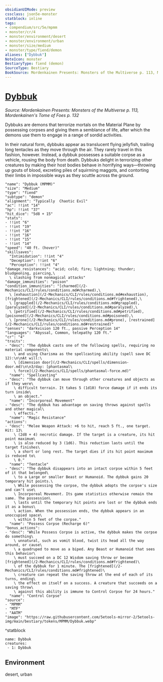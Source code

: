 ```yaml
---
obsidianUIMode: preview
cssclass: json5e-monster
statblock: inline
tags:
- compendium/src/5e/mpmm
- monster/cr/4
- monster/environment/desert
- monster/environment/urban
- monster/size/medium
- monster/type/fiend/demon
aliases: ["Dybbuk"]
NoteIcon: monster
BestiaryType: fiend (demon)
SourceType: Bestiary
BookSource: Mordenkainen Presents: Monsters of the Multiverse p. 113, Mordenkainen's Tome of Foes p. 132
---
```

# [Dybbuk](2-Mechanics/CLI/bestiary/fiend/dybbuk-mpmm.md)
*Source: Mordenkainen Presents: Monsters of the Multiverse p. 113, Mordenkainen's Tome of Foes p. 132*  

Dybbuks are demons that terrorize mortals on the Material Plane by possessing corpses and giving them a semblance of life, after which the demons use them to engage in a range of sordid activities.

In their natural form, dybbuks appear as translucent flying jellyfish, trailing long tentacles as they move through the air. They rarely travel in this fashion, however. Instead, a dybbuk possesses a suitable corpse as a vehicle, rousing the body from death. Dybbuks delight in terrorizing other creatures by making their host bodies behave in horrifying ways—throwing up gouts of blood, excreting piles of squirming maggots, and contorting their limbs in impossible ways as they scuttle across the ground.

```statblock
"name": "Dybbuk (MPMM)"
"size": "Medium"
"type": "fiend"
"subtype": "demon"
"alignment": "Typically  Chaotic Evil"
"ac": !!int "14"
"hp": !!int "37"
"hit_dice": "5d8 + 15"
"stats":
- !!int "6"
- !!int "19"
- !!int "16"
- !!int "16"
- !!int "15"
- !!int "14"
"speed": "40 ft. (hover)"
"skillsaves":
  "Intimidation": !!int "4"
  "Deception": !!int "6"
  "Perception": !!int "4"
"damage_resistances": "acid; cold; fire; lightning; thunder; bludgeoning, piercing,\
  \ slashing from nonmagical attacks"
"damage_immunities": "poison"
"condition_immunities": "[charmed](/2-Mechanics/CLI/rules/conditions.md#charmed),\
  \ [exhaustion](/2-Mechanics/CLI/rules/conditions.md#exhaustion), [frightened](/2-Mechanics/CLI/rules/conditions.md#frightened),\
  \ [grappled](/2-Mechanics/CLI/rules/conditions.md#grappled), [paralyzed](/2-Mechanics/CLI/rules/conditions.md#paralyzed),\
  \ [petrified](/2-Mechanics/CLI/rules/conditions.md#petrified), [poisoned](/2-Mechanics/CLI/rules/conditions.md#poisoned),\
  \ [prone](/2-Mechanics/CLI/rules/conditions.md#prone), [restrained](/2-Mechanics/CLI/rules/conditions.md#restrained)"
"senses": "darkvision 120 ft., passive Perception 14"
"languages": "Abyssal, Common, telepathy 120 ft."
"cr": "4"
"traits":
- "desc": "The dybbuk casts one of the following spells, requiring no material components\
    \ and using Charisma as the spellcasting ability (spell save DC 12):\n\nAt will:\
    \ [dimension door](/2-Mechanics/CLI/spells/dimension-door.md)\n\n3/day: [phantasmal\
    \ force](/2-Mechanics/CLI/spells/phantasmal-force.md)"
  "name": "Spellcasting"
- "desc": "The dybbuk can move through other creatures and objects as if they were\
    \ difficult terrain. It takes 5 (1d10) force damage if it ends its turn inside\
    \ an object."
  "name": "Incorporeal Movement"
- "desc": "The dybbuk has advantage on saving throws against spells and other magical\
    \ effects."
  "name": "Magic Resistance"
"actions":
- "desc": "Melee Weapon Attack: +6 to hit, reach 5 ft., one target. Hit: 13\
    \ (2d8 + 4) necrotic damage. If the target is a creature, its hit point maximum\
    \ is also reduced by 3 (1d6). This reduction lasts until the target finishes\
    \ a short or long rest. The target dies if its hit point maximum is reduced to\
    \ 0."
  "name": "Tentacle"
- "desc": "The dybbuk disappears into an intact corpse within 5 feet of it that belonged\
    \ to a Large or smaller Beast or Humanoid. The dybbuk gains 20 temporary hit points.\
    \ While possessing the corpse, the dybbuk adopts the corpse's size and can't use\
    \ Incorporeal Movement. Its game statistics otherwise remain the same. The possession\
    \ lasts until the temporary hit points are lost or the dybbuk ends it as a bonus\
    \ action. When the possession ends, the dybbuk appears in an unoccupied space\
    \ within 5 feet of the corpse."
  "name": "Possess Corpse (Recharge 6)"
"bonus_actions":
- "desc": "While Possess Corpse is active, the dybbuk makes the corpse do something\
    \ unnatural, such as vomit blood, twist its head all the way around, or cause\
    \ a quadruped to move as a biped. Any Beast or Humanoid that sees this behavior\
    \ must succeed on a DC 12 Wisdom saving throw or become [frightened](/2-Mechanics/CLI/rules/conditions.md#frightened)\
    \ of the dybbuk for 1 minute. The [frightened](/2-Mechanics/CLI/rules/conditions.md#frightened)\
    \ creature can repeat the saving throw at the end of each of its turns, ending\
    \ the effect on itself on a success. A creature that succeeds on a saving throw\
    \ against this ability is immune to Control Corpse for 24 hours."
  "name": "Control Corpse"
"source":
- "MPMM"
- "MTF"
- "AATM"
"image": "https://raw.githubusercontent.com/5etools-mirror-2/5etools-img/main/bestiary/tokens/MPMM/Dybbuk.webp"
```
^statblock

```encounter-table
name: Dybbuk
creatures:
 - 1: Dybbuk
```

## Environment

desert, urban